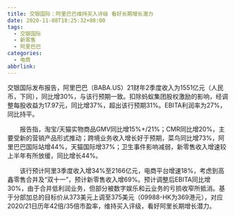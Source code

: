 ```yaml
---
title: 交银国际：阿里巴巴维持买入评级 看好长期增长潜力
date: 2020-11-08T18:25:32+08:00
tags:
  - 交银国际
  - 新零售
  - 阿里巴巴
categories:
  - 电商
abbrlink:
---
```


交银国际发布报告，阿里巴巴（BABA.US）21财年2季度收入为1551亿元（人民币，下同），同比增30%，与该行预期一致。扣除蚂蚁集团股权激励的影响，经调整每股收益为17.97元，同比增37%，超出该行预期31%。EBITA利润率为27%，同比持平。

　　报告指，淘宝/天猫实物商品GMV同比增15%+/21%；CMR同比增20%，主要受新的营销产品形式推动；跨境业务收入增长好于预期，菜鸟同比增73%，阿里巴巴国际站增44%，天猫国际增37%；卫生事件影响减弱，新零售收入增速较上半年有所放缓，同比增长44%。

　　该行预计阿里3季度收入增34%至2166亿元，电商平台增速18%，考虑到高鑫零售合并及“双十一”，预计新零售收入增69%。预计调整后EBITA同比增30%，由于合并低利润业务，但部分被数字娱乐和云业务的亏损收窄所抵消。基于分部加总的目标价从373美元上调至375美元（09988-HK为369港元），对应2020/21日历年42倍/35倍市盈率，维持买入评级，看好阿里长期增长潜力。
